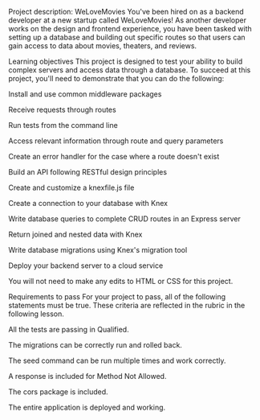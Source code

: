 Project description: WeLoveMovies
You've been hired on as a backend developer at a new startup called WeLoveMovies! As another developer works on the design and frontend experience, you have been tasked with setting up a database and building out specific routes so that users can gain access to data about movies, theaters, and reviews.


Learning objectives
This project is designed to test your ability to build complex servers and access data through a database. To succeed at this project, you'll need to demonstrate that you can do the following:

Install and use common middleware packages

Receive requests through routes

Run tests from the command line

Access relevant information through route and query parameters

Create an error handler for the case where a route doesn't exist

Build an API following RESTful design principles

Create and customize a knexfile.js file

Create a connection to your database with Knex

Write database queries to complete CRUD routes in an Express server

Return joined and nested data with Knex

Write database migrations using Knex's migration tool

Deploy your backend server to a cloud service

You will not need to make any edits to HTML or CSS for this project.

Requirements to pass
For your project to pass, all of the following statements must be true. These criteria are reflected in the rubric in the following lesson.

All the tests are passing in Qualified.

The migrations can be correctly run and rolled back.

The seed command can be run multiple times and work correctly.

A response is included for Method Not Allowed.

The cors package is included.

The entire application is deployed and working.




